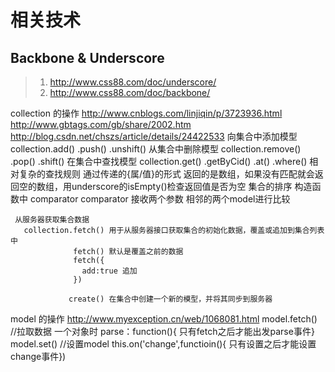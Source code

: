 
# 相关技术

## Backbone & Underscore

>1. http://www.css88.com/doc/underscore/
>1. http://www.css88.com/doc/backbone/


collection 的操作  http://www.cnblogs.com/linjiqin/p/3723936.html
                   http://www.gbtags.com/gb/share/2002.htm
                   http://blog.csdn.net/chszs/article/details/24422533
    向集合中添加模型
    collection.add()
                .push()
                .unshift()
     从集合中删除模型
     collection.remove()
                .pop()
                .shift()
    在集合中查找模型
    collection.get()
              .getByCid()
              .at()
              .where() 相对复杂的查找规则 通过传递的{属/值}的形式 返回的是数组，如果没有匹配就会返回空的数组，用underscore的isEmpty()检查返回值是否为空
    集合的排序 构造函数中 comparator
        comparator 接收两个参数 相邻的两个model进行比较

     从服务器获取集合数据
       collection.fetch() 用于从服务器接口获取集合的初始化数据，覆盖或追加到集合列表中
                  fetch() 默认是覆盖之前的数据
                  fetch({
                    add:true 追加
                  })

                 create() 在集合中创建一个新的模型，并将其同步到服务器


model 的操作 http://www.myexception.cn/web/1068081.html
    model.fetch() //拉取数据 一个对象时
    parse：function(){ 只有fetch之后才能出发parse事件}
    model.set() //设置model
    this.on('change',functioin(){ 只有设置之后才能设置change事件})

